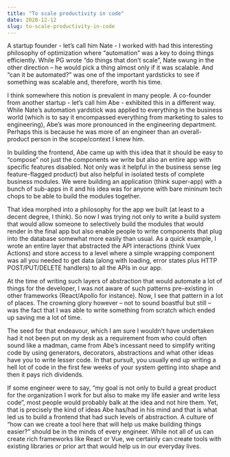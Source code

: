 ```yaml
---
title: "To scale productivity in code"
date: 2020-12-12
slug: to-scale-productivity-in-code
---
```


A startup founder - let’s call him Nate - I worked with had this interesting philosophy of optimization where “automation” was a key to doing things efficiently. While PG wrote “do things that don’t scale”, Nate swung in the other direction – he would pick a thing almost only if it was scalable. And “can it be automated?” was one of the important yardsticks to see if something was scalable and, therefore, worth his time.

I think somewhere this notion is prevalent in many people. A co-founder from another startup - let’s call him Abe - exhibited this in a different way. While Nate’s automation yardstick was applied to everything in the business world (which is to say it encompassed everything from marketing to sales to engineering), Abe’s was more pronounced in the engineering department. Perhaps this is because he was more of an engineer than an overall-product person in the scope/context I knew him.

In building the frontend, Abe came up with this idea that it should be easy to “compose” not just the components we write but also an entire app with specific features disabled. Not only was it helpful in the business sense (eg feature-flagged product) but also helpful in isolated tests of complete business modules. We were building an application (think super-app) with a bunch of sub-apps in it and his idea was for anyone with bare mininum tech chops to be able to build the modules together.

That idea morphed into a philosophy for the app we built (at least to a decent degree, I think). So now I was trying not only to write a build system that would allow someone to selectively build the modules that would render in the final app but also enable people to write components that plug into the database somewhat more easily than usual. As a quick example, I wrote an entire layer that abstracted the API interactions (think Vuex Actions) and store access to a level where a simple wrapping component was all you needed to get data (along with loading, error states plus HTTP POST/PUT/DELETE handlers) to all the APIs in our app.

At the time of writing such layers of abstraction that would automate a lot of things for the developer, I was not aware of such patterns pre-existing in other frameworks (React/Apollo for instance). Now, I see that pattern in a lot of places. The crowning glory however – not to sound boastful but still – was the fact that I was able to write something from scratch which ended up saving me a lot of time.

The seed for that endeavour, which I am sure I wouldn’t have undertaken had it not been put on my desk as a requirement from who could often sound like a madman, came from Abe’s incessant need to simplify writing code by using generators, decorators, abstractions and what other ideas have you to write lesser code. In that pursuit, you usually end up writing a hell lot of code in the first few weeks of your system getting into shape and then it pays rich dividends.

If some engineer were to say, “my goal is not only to build a great product for the organization I work for but also to make my life easier and write less code”, most people would probably balk at the idea and not hire them. Yet, that is precisely the kind of ideas Abe has/had in his mind and that is what led us to build a frontend that had such levels of abstraction. A culture of “how can we create a tool here that will help us make building things easier?” should be in the minds of every engineer. While not all of us can create rich frameworks like React or Vue, we certainly can create tools with existing libraries or prior art that would help us in our everyday lives.
